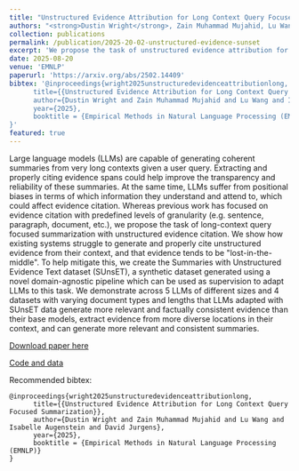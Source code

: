 ```yaml
---
title: "Unstructured Evidence Attribution for Long Context Query Focused Summarization"
authors: "<strong>Dustin Wright</strong>, Zain Muhammad Mujahid, Lu Wang, Isabelle Augenstein, David Jurgens"
collection: publications
permalink: /publication/2025-20-02-unstructured-evidence-sunset
excerpt: 'We propose the task of unstructured evidence attribution for long context query focused summarization and generate a synthetic dataset (SUnsET) to improve model performance on it.'
date: 2025-08-20
venue: 'EMNLP'
paperurl: 'https://arxiv.org/abs/2502.14409'
bibtex: '@inproceedings{wright2025unstructuredevidenceattributionlong,
      title={{Unstructured Evidence Attribution for Long Context Query Focused Summarization}},
      author={Dustin Wright and Zain Muhammad Mujahid and Lu Wang and Isabelle Augenstein and David Jurgens},
      year={2025},
      booktitle = {Empirical Methods in Natural Language Processing (EMNLP)}
}'
featured: true
---
```

Large language models (LLMs) are capable of generating coherent summaries from very long contexts given a user query. Extracting and properly citing evidence spans could help improve the transparency and reliability of these summaries. At the same time, LLMs suffer from positional biases in terms of which information they understand and attend to, which could affect evidence citation. Whereas previous work has focused on evidence citation with predefined levels of granularity (e.g. sentence, paragraph, document, etc.), we propose the task of long-context query focused summarization with unstructured evidence citation. We show how existing systems struggle to generate and properly cite unstructured evidence from their context, and that evidence tends to be "lost-in-the-middle". To help mitigate this, we create the Summaries with Unstructured Evidence Text dataset (SUnsET), a synthetic dataset generated using a novel domain-agnostic pipeline which can be used as supervision to adapt LLMs to this task. We demonstrate across 5 LLMs of different sizes and 4 datasets with varying document types and lengths that LLMs adapted with SUnsET data generate more relevant and factually consistent evidence than their base models, extract evidence from more diverse locations in their context, and can generate more relevant and consistent summaries.

[Download paper here](https://arxiv.org/abs/2502.14409)

[Code and data](https://github.com/dwright37/unstructured-evidence-sunset)


Recommended bibtex: 

```
@inproceedings{wright2025unstructuredevidenceattributionlong,
      title={{Unstructured Evidence Attribution for Long Context Query Focused Summarization}},
      author={Dustin Wright and Zain Muhammad Mujahid and Lu Wang and Isabelle Augenstein and David Jurgens},
      year={2025},
      booktitle = {Empirical Methods in Natural Language Processing (EMNLP)}
}
```
